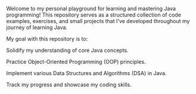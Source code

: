 Welcome to my personal playground for learning and mastering Java programming! This repository serves as a structured collection of code examples, exercises, and small projects that I've developed throughout my journey of learning Java.

My goal with this repository is to:

Solidify my understanding of core Java concepts.

Practice Object-Oriented Programming (OOP) principles.

Implement various Data Structures and Algorithms (DSA) in Java.

Track my progress and showcase my coding skills.




